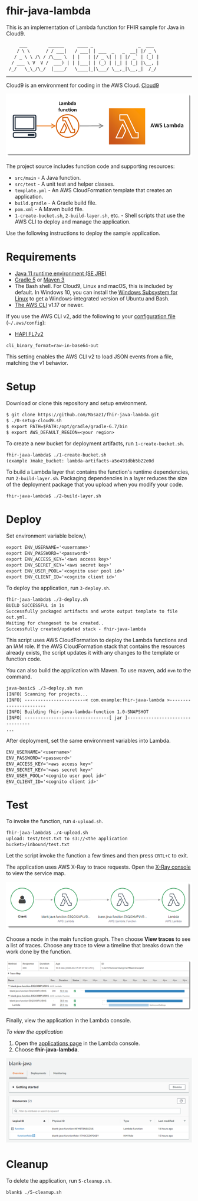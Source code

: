 # fhir-java-lambda

This is an implementation of Lambda function for FHIR sample for Java in Cloud9.


         ___        ______     ____ _                 _  ___  
        / \ \      / / ___|   / ___| | ___  _   _  __| |/ _ \ 
       / _ \ \ /\ / /\___ \  | |   | |/ _ \| | | |/ _` | (_) |
      / ___ \ V  V /  ___) | | |___| | (_) | |_| | (_| |\__, |
     /_/   \_\_/\_/  |____/   \____|_|\___/ \__,_|\__,_|  /_/ 
 ----------------------------------------------------------------- 

Cloud9 is an environment for coding in the AWS Cloud. [Cloud9](https://aws.amazon.com/jp/cloud9/)

![Architecture](/images/sample-blank-java.png)

The project source includes function code and supporting resources:

- `src/main` - A Java function.
- `src/test` - A unit test and helper classes.
- `template.yml` - An AWS CloudFormation template that creates an application.
- `build.gradle` - A Gradle build file.
- `pom.xml` - A Maven build file.
- `1-create-bucket.sh`, `2-build-layer.sh`, etc. - Shell scripts that use the AWS CLI to deploy and manage the application.

Use the following instructions to deploy the sample application.

# Requirements
- [Java 11 runtime environment (SE JRE)](https://www.oracle.com/java/technologies/javase-downloads.html)
- [Gradle 5](https://gradle.org/releases/) or [Maven 3](https://maven.apache.org/docs/history.html)
- The Bash shell. For Cloud9, Linux and macOS, this is included by default. In Windows 10, you can install the [Windows Subsystem for Linux](https://docs.microsoft.com/en-us/windows/wsl/install-win10) to get a Windows-integrated version of Ubuntu and Bash.
- [The AWS CLI](https://docs.aws.amazon.com/cli/latest/userguide/cli-chap-install.html) v1.17 or newer.

If you use the AWS CLI v2, add the following to your [configuration file](https://docs.aws.amazon.com/cli/latest/userguide/cli-configure-files.html) (`~/.aws/config`):
- [HAPI FL7v2](https://hapifhir.github.io/hapi-hl7v2/getting_started.html)


```
cli_binary_format=raw-in-base64-out
```

This setting enables the AWS CLI v2 to load JSON events from a file, matching the v1 behavior.

# Setup
Download or clone this repository and setup environment.

    $ git clone https://github.com/MasazI/fhir-java-lambda.git
    $ ./0-setup-cloud9.sh
    $ export PATH=$PATH:/opt/gradle/gradle-6.7/bin
    $ export AWS_DEFAULT_REGION=<your region>

To create a new bucket for deployment artifacts, run `1-create-bucket.sh`.

    fhir-java-lambda$ ./1-create-bucket.sh
    (example )make_bucket: lambda-artifacts-a5e491dbb5b22e0d

To build a Lambda layer that contains the function's runtime dependencies, run `2-build-layer.sh`. Packaging dependencies in a layer reduces the size of the deployment package that you upload when you modify your code.

    fhir-java-lambda$ ./2-build-layer.sh

# Deploy

Set environment variable below,\

    export ENV_USERNAME='<username>'
    export ENV_PASSWORD='<password>'
    export ENV_ACCESS_KEY='<aws access key>'
    export ENV_SECRET_KEY='<aws secret key>'
    export ENV_USER_POOL='<cognito user pool id>'
    export ENV_CLIENT_ID='<cognito client id>'

To deploy the application, run `3-deploy.sh`.

    fhir-java-lambda$ ./3-deploy.sh
    BUILD SUCCESSFUL in 1s
    Successfully packaged artifacts and wrote output template to file out.yml.
    Waiting for changeset to be created..
    Successfully created/updated stack - fhir-java-lambda

This script uses AWS CloudFormation to deploy the Lambda functions and an IAM role. If the AWS CloudFormation stack that contains the resources already exists, the script updates it with any changes to the template or function code.

You can also build the application with Maven. To use maven, add `mvn` to the command.

    java-basic$ ./3-deploy.sh mvn
    [INFO] Scanning for projects...
    [INFO] -----------------------< com.example:fhir-java-lambda >-----------------------
    [INFO] Building fhir-java-lambda-function 1.0-SNAPSHOT
    [INFO] --------------------------------[ jar ]---------------------------------
    ...

After deployment, set the same environment variables into Lambda.

    ENV_USERNAME='<username>'
    ENV_PASSWORD='<password>'
    ENV_ACCESS_KEY='<aws access key>'
    ENV_SECRET_KEY='<aws secret key>'
    ENV_USER_POOL='<cognito user pool id>'
    ENV_CLIENT_ID='<cognito client id>'
    
# Test
To invoke the function, run `4-upload.sh`.

    fhir-java-lambda$ ./4-upload.sh
    upload: test/test.txt to s3://<the application bucket>/inbound/test.txt

Let the script invoke the function a few times and then press `CRTL+C` to exit.

The application uses AWS X-Ray to trace requests. Open the [X-Ray console](https://console.aws.amazon.com/xray/home#/service-map) to view the service map.

![Service Map](/images/blank-java-servicemap.png)

Choose a node in the main function graph. Then choose **View traces** to see a list of traces. Choose any trace to view a timeline that breaks down the work done by the function.

![Trace](/images/blank-java-trace.png)

Finally, view the application in the Lambda console.

*To view the application*
1. Open the [applications page](https://console.aws.amazon.com/lambda/home#/applications) in the Lambda console.
2. Choose **fhir-java-lambda**.

  ![Application](/images/blank-java-application.png)

# Cleanup
To delete the application, run `5-cleanup.sh`.

    blank$ ./5-cleanup.sh
